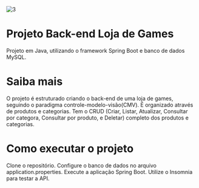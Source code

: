 ![3](https://github.com/saraalb/proj-lojadegames/assets/89718750/23d8b018-21bb-4af5-992f-1911e097695d)

# Projeto Back-end Loja de Games
Projeto em Java, utilizando o framework Spring Boot e banco de dados MySQL.

# Saiba mais
O projeto é estruturado criando o back-end de uma loja de games, seguindo o paradigma controle-modelo-visão(CMV). 
É organizado através de produtos e categorias.
Tem o CRUD (Criar, Listar, Atualizar, Consultar por categora, Consultar por produto, e Deletar) completo dos produtos e categorias.

# Como executar o projeto
Clone o repositório.
Configure o banco de dados no arquivo application.properties.
Execute a aplicação Spring Boot.
Utilize o Insomnia para testar a API.
